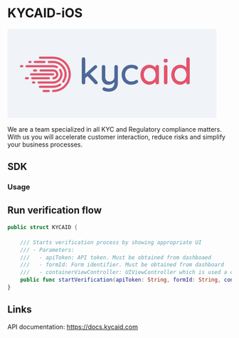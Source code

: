 # KYCAID-iOS

![GitHub Logo](/logo/logo.png)

We are a team specialized in all KYC and Regulatory compliance matters. With us you will accelerate customer interaction, reduce risks and simplify your business processes.

## SDK

### Usage

## Run verification flow

```swift
public struct KYCAID {

    /// Starts verification process by showing appropriate UI
    /// - Parameters:
    ///   - apiToken: API token. Must be obtained from dashboaed
    ///   - formId: Form identifier. Must be obtained from dashboard
    ///   - containerViewController: UIViewController which is used a contanier. KYCAID shows its UI modally using default presentation properties
    public func startVerification(apiToken: String, formId: String, containerViewController: UIViewController)
}
```

## Links

API documentation:
https://docs.kycaid.com
